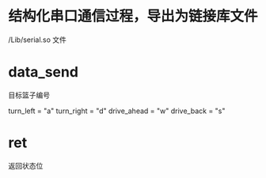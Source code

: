 # 结构化串口通信过程，导出为链接库文件

/Lib/serial.so      文件

# data_send
目标篮子编号

turn_left = "a"
turn_right = "d"
drive_ahead = "w"
drive_back = "s"


# ret 
返回状态位


